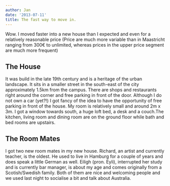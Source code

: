 ```yaml
---
author: Jan
date: '2013-07-11'
title: The fast way to move in.
---
```


Wow. I moved faster into a new house than I expected and even for a relatively
reasonable price (Price are much more variable than in Maastricht ranging from
300€ to unlimited, whereas prices in the upper price segment are much more
frequent)

## The House
It was build in the late 19th century and is a heritage of the urban
landscape. It sits in a smaller street in the south-east of the city
approximately 1.5km from the campus. There are shops and restaurants right
around the corner and free parking in front of the door. Although I do not own
a car (yet?!) I got fancy of the idea to have the opportunity of free parking
in front of the house. My room is relatively small and around 2m x 3m. I got a
window towards south, a huge loft bed, a desk and a couch.The kitchen, living
room and dining room are on the ground floor while bath and bed rooms are
upstairs.

## The Room Mates
I got two new room mates in my new house. Richard, an artist and currently
teacher, is the oldest. He used to live in Hamburg for a couple of years and
does speak a little German as well. Eiligh (pron. Eyli), interrupted her study
and is currently bar manager, is about my age and comes originally from a
Scotish/Swedish family. Both of them are nice and welcoming people and we used
last night to socialise a bit and talk about Australia.
